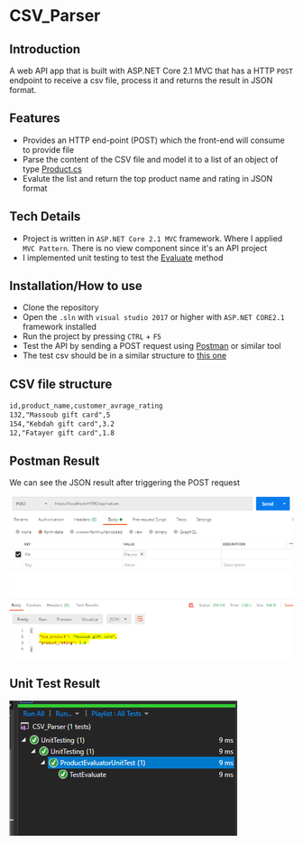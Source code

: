 # CSV_Parser

## Introduction
A web API app that is built with ASP.NET Core 2.1 MVC that has a HTTP `POST` endpoint to receive a csv file, process it and returns the result in JSON format.

## Features
- Provides an HTTP end-point (POST) which the front-end will consume to provide file
- Parse the content of the CSV file and model it to a list of an object of type [Product.cs](https://github.com/RamiB1234/CSV_Parser/blob/master/CSV_Parser/Models/Entities/Product.cs)
- Evalute the list and return the top product name and rating in JSON format

## Tech Details
- Project is written in `ASP.NET Core 2.1 MVC` framework. Where I applied `MVC Pattern`. There is no view component since it's an API project
- I implemented unit testing to test the [Evaluate](https://github.com/RamiB1234/CSV_Parser/blob/master/CSV_Parser/Infrastructure/ProductEvaluator.cs) method

## Installation/How to use
- Clone the repository
- Open the `.sln` with `visual studio 2017` or higher with `ASP.NET CORE2.1` framework installed
- Run the project by pressing `CTRL` + `F5`
- Test the API by sending a POST request using [Postman](https://www.postman.com/downloads/) or similar tool
- The test csv should be in a similar structure to [this one](https://github.com/RamiB1234/CSV_Parser/blob/master/CSV_Parser/file.csv)

## CSV file structure

```
id,product_name,customer_avrage_rating
132,"Massoub gift card",5
154,"Kebdah gift card",3.2
12,"Fatayer gift card",1.8
```

## Postman Result
We can see the JSON result after triggering the POST request

![Screen-shot](https://github.com/RamiB1234/CSV_Parser/blob/master/Screenshots%20for%20README/postman.PNG)

## Unit Test Result

![Screen-shot](https://github.com/RamiB1234/CSV_Parser/blob/master/Screenshots%20for%20README/UnitTest.PNG)
